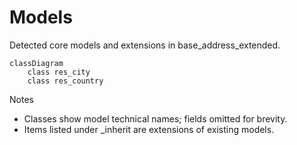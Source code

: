 # Models

Detected core models and extensions in base_address_extended.

```mermaid
classDiagram
    class res_city
    class res_country
```

Notes
- Classes show model technical names; fields omitted for brevity.
- Items listed under _inherit are extensions of existing models.
